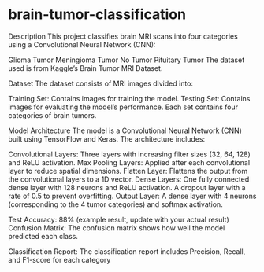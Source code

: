 # brain-tumor-classification

Description
This project classifies brain MRI scans into four categories using a Convolutional Neural Network (CNN):

Glioma Tumor
Meningioma Tumor
No Tumor
Pituitary Tumor
The dataset used is from Kaggle’s Brain Tumor MRI Dataset.

Dataset
The dataset consists of MRI images divided into:

Training Set: Contains images for training the model.
Testing Set: Contains images for evaluating the model’s performance.
Each set contains four categories of brain tumors.

Model Architecture
The model is a Convolutional Neural Network (CNN) built using TensorFlow and Keras. The architecture includes:

Convolutional Layers: Three layers with increasing filter sizes (32, 64, 128) and ReLU activation.
Max Pooling Layers: Applied after each convolutional layer to reduce spatial dimensions.
Flatten Layer: Flattens the output from the convolutional layers to a 1D vector.
Dense Layers:
One fully connected dense layer with 128 neurons and ReLU activation.
A dropout layer with a rate of 0.5 to prevent overfitting.
Output Layer: A dense layer with 4 neurons (corresponding to the 4 tumor categories) and softmax activation.

Test Accuracy: 88% (example result, update with your actual result)
Confusion Matrix:
The confusion matrix shows how well the model predicted each class.

Classification Report:
The classification report includes Precision, Recall, and F1-score for each category
